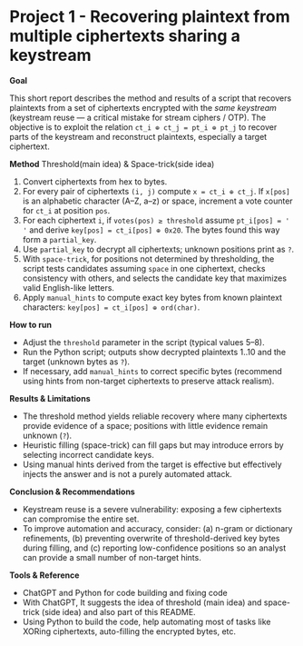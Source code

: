 # Project 1 - Recovering plaintext from multiple ciphertexts sharing a keystream

**Goal**

This short report describes the method and results of a script that recovers plaintexts from a set of ciphertexts encrypted with the *same keystream* (keystream reuse — a critical mistake for stream ciphers / OTP). The objective is to exploit the relation `ct_i ⊕ ct_j = pt_i ⊕ pt_j` to recover parts of the keystream and reconstruct plaintexts, especially a target ciphertext.

**Method** Threshold(main idea) & Space-trick(side idea)

1. Convert ciphertexts from hex to bytes.
2. For every pair of ciphertexts `(i, j)` compute `x = ct_i ⊕ ct_j`. If `x[pos]` is an alphabetic character (A–Z, a–z) or space, increment a vote counter for `ct_i` at position `pos`.
3. For each ciphertext `i`, if `votes(pos) ≥ threshold` assume `pt_i[pos] = ' '` and derive `key[pos] = ct_i[pos] ⊕ 0x20`. The bytes found this way form a `partial_key`.
4. Use `partial_key` to decrypt all ciphertexts; unknown positions print as `?`.
5. With `space-trick`, for positions not determined by thresholding, the script tests candidates assuming `space` in one ciphertext, checks consistency with others, and selects the candidate key that maximizes valid English-like letters.
6. Apply `manual_hints` to compute exact key bytes from known plaintext characters: `key[pos] = ct_i[pos] ⊕ ord(char)`.

**How to run**

* Adjust the `threshold` parameter in the script (typical values 5–8).
* Run the Python script; outputs show decrypted plaintexts 1..10 and the target (unknown bytes as `?`).
* If necessary, add `manual_hints` to correct specific bytes (recommend using hints from non-target ciphertexts to preserve attack realism).

**Results & Limitations**

* The threshold method yields reliable recovery where many ciphertexts provide evidence of a space; positions with little evidence remain unknown (`?`).
* Heuristic filling (space-trick) can fill gaps but may introduce errors by selecting incorrect candidate keys.
* Using manual hints derived from the target is effective but effectively injects the answer and is not a purely automated attack.

**Conclusion & Recommendations**

* Keystream reuse is a severe vulnerability: exposing a few ciphertexts can compromise the entire set.
* To improve automation and accuracy, consider: (a) n-gram or dictionary refinements, (b) preventing overwrite of threshold-derived key bytes during filling, and (c) reporting low-confidence positions so an analyst can provide a small number of non-target hints.

**Tools & Reference**

* ChatGPT and Python for code building and fixing code
* With ChatGPT, It suggests the idea of threshold (main idea) and space-trick (side idea) and also part of this README.
* Using Python to build the code, help automating most of tasks like XORing ciphertexts, auto-filling the encrypted bytes, etc.
